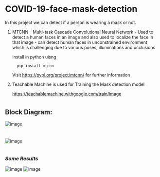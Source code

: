 # COVID-19-face-mask-detection

In this project we can detect if a person is wearing a mask or not.
   
  1) MTCNN – Multi-task Cascade Convolutional Neural Network
    - Used to detect a human faces in an image and also used to localize the face in that image
    - can detect human faces in unconstrained environment which is challenging due to various poses, illuminations and occlusions
 
        Install in python uisng
           
           pip install mtcnn
           
        Visit https://pypi.org/project/mtcnn/ for further information

  2) Teachable Machine is used for Training the Mask detection model 
  
     https://teachablemachine.withgoogle.com/train/image

#
## Block Diagram:
![image](https://user-images.githubusercontent.com/84563214/121014732-ecc1d280-c7b7-11eb-9f5b-1ce913870a0e.png)


#
## 
![image](https://user-images.githubusercontent.com/84563214/121014578-c4d26f00-c7b7-11eb-8e5b-38184f8cb8b9.png)

#
### *Some Results*
![image](https://user-images.githubusercontent.com/84563214/121022978-78d7f800-c7c0-11eb-9e49-34d4edf95413.png)
![image](https://user-images.githubusercontent.com/84563214/121023418-e3893380-c7c0-11eb-8ca6-427a1eba9d68.png)

